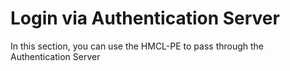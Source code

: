 # Login via Authentication Server

In this section, you can use the HMCL-PE to pass through the Authentication Server
